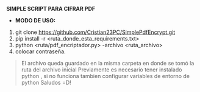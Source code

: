 
**SIMPLE SCRIPT PARA CIFRAR PDF**
- **MODO DE USO:**
1. git clone https://github.com/Cristian23PC/SimplePdfEncrypt.git
2. pip install -r <ruta_donde_esta_requirements.txt> 
3. python <ruta/pdf_encriptador.py> -archivo <ruta_archivo>
4. colocar contraseña.
> El archivo queda guardado en la misma carpeta en donde se tomó la ruta del archivo inicial
Previamente es necesario tener instalado python , si no funciona tambien configurar variables de entorno de python
Saludos =D!

